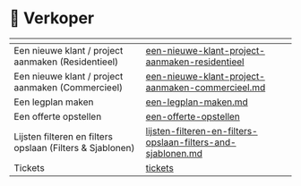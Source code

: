 # 🤝 Verkoper



<table data-view="cards"><thead><tr><th></th><th data-hidden data-card-target data-type="content-ref"></th></tr></thead><tbody><tr><td>Een nieuwe klant / project aanmaken (Residentieel)</td><td><a href="een-nieuwe-klant-project-aanmaken-residentieel/">een-nieuwe-klant-project-aanmaken-residentieel</a></td></tr><tr><td>Een nieuwe klant / project aanmaken (Commercieel)</td><td><a href="een-nieuwe-klant-project-aanmaken-commercieel.md">een-nieuwe-klant-project-aanmaken-commercieel.md</a></td></tr><tr><td>Een legplan maken</td><td><a href="een-legplan-maken.md">een-legplan-maken.md</a></td></tr><tr><td>Een offerte opstellen</td><td><a href="een-offerte-opstellen/">een-offerte-opstellen</a></td></tr><tr><td>Lijsten filteren en filters opslaan (Filters &#x26; Sjablonen)</td><td><a href="lijsten-filteren-en-filters-opslaan-filters-and-sjablonen.md">lijsten-filteren-en-filters-opslaan-filters-and-sjablonen.md</a></td></tr><tr><td>Tickets</td><td><a href="tickets/">tickets</a></td></tr></tbody></table>
